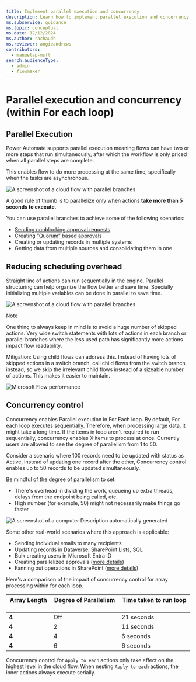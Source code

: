 ```yaml
---
title: Implement parallel execution and concurrency
description: Learn how to implement parallel execution and concurrency
ms.subservice: guidance
ms.topic: conceptual
ms.date: 12/12/2024
ms.author: rachaudh
ms.reviewer: angieandrews
contributors: 
  - manuelap-msft
search.audienceType: 
  - admin
  - flowmaker
---
```


# Parallel execution and concurrency (within For each loop)

## Parallel Execution

Power Automate supports parallel execution meaning flows can have two or more steps that run simultaneously, after which the workflow is only priced when all parallel steps are complete.

This enables flow to do more processing at the same time, specifically when the tasks are asynchronous.

![A screenshot of a cloud flow with parallel branches](media/image8.png)

A good rule of thumb is to parallelize only when actions **take more than 5 seconds to execute**.​

You can use parallel branches to achieve some of the following scenarios:​

- [Sending nonblocking approval requests](https://flow.microsoft.com/blog/approval-reminders-using-parallel-branches/)
- [Creating “Quorum” based approvals](https://flow.microsoft.com/blog/approvals-by-majority/)
- Creating or updating records in multiple systems​
- Getting data from multiple sources and consolidating them in one

## Reducing scheduling overhead

Straight line of actions can run sequentially in the engine. Parallel structuring can help organize the flow better and save time. Specially initializing multiple variables can be done in parallel to save time.

![A screenshot of a cloud flow with parallel branches](media/image9.png)

> [!NOTE]
> One thing to always keep in mind is to avoid a huge number of skipped actions. Very wide switch statements with lots of actions in each branch or parallel branches where the less used path has significantly more actions impact flow readability.
>
> Mitigation: Using child flows can address this. Instead of having lots of skipped actions in a switch branch, call child flows from the switch branch instead, so we skip the irrelevant child flows instead of a sizeable number of actions. This makes it easier to maintain.

![Microsoft Flow performance](media/image10.png)

## Concurrency control

Concurrency enables Parallel execution in For Each loop. By default, For each loop executes sequentially. Therefore, when processing large data, it might take a long time. If the items in loop aren't required to run sequentially, concurrency enables X items to process at once. Currently users are allowed to see the degree of parallelism from 1 to 50.

Consider a scenario where 100 records need to be updated with status as Active, instead of updating one record after the other, Concurrency control enables up to 50 records to be updated simultaneously.

Be mindful of the degree of parallelism to set:

- There's overhead in dividing the work, queueing up extra threads, delays from the endpoint being called, etc.
- High number (for example, 50) might not necessarily make things go faster

![A screenshot of a computer  Description automatically generated](media/image11.png)

Some other real-world scenarios where this approach is applicable:​

- Sending individual emails to many recipients​
- Updating records in Dataverse, SharePoint Lists, SQL​
- Bulk creating users in Microsoft Entra ID
- Creating parallelized approvals ([more details](https://flow.microsoft.com/blog/advanced-flow-of-the-week-send-parallel-approval-requests-to-a-dynamic-set-of-approvers/))​
- Fanning out operations in SharePoint ([more details](http://johnliu.net/blog/2018/2/serverless-parallelism-in-microsoft-flow-and-sharepoint))​

Here's a comparison of the impact of concurrency control for array processing within for each loop.

| **Array Length ​** | **Degree of Parallelism ​** | **Time taken to run loop ​** |
|-------------------|----------------------------|-----------------------------|
| **4 ​**            | Off ​                       | 21 seconds ​                 |
| **4 ​**            | 2 ​                         | 11 seconds ​                 |
| **4 ​**            | 4 ​                         | 6 seconds ​                  |
| **4 ​**            | 6 ​                         | 6 seconds ​                  |

Concurrency control for `Apply to each` actions only take effect on the highest level in the cloud flow. When nesting `Apply to each` actions, the inner actions always execute serially.
